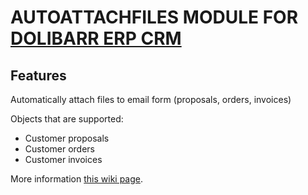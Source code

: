 # AUTOATTACHFILES MODULE FOR <a href="https://www.dolibarr.org">DOLIBARR ERP CRM</a>

## Features
Automatically attach files to email form (proposals, orders, invoices)

Objects that are supported:

* Customer proposals
* Customer orders
* Customer invoices

More information <a href="https://wiki.dolibarr.org/index.php/Module_AutoAttachFile" target="_new">this wiki page</a>.
